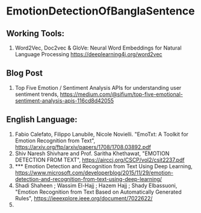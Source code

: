 # EmotionDetectionOfBanglaSentence

## Working Tools:
1. Word2Vec, Doc2vec & GloVe: Neural Word Embeddings for Natural Language Processing
https://deeplearning4j.org/word2vec

## Blog Post
1. Top Five Emotion / Sentiment Analysis APIs for understanding user sentiment trends, https://medium.com/@sifium/top-five-emotional-sentiment-analysis-apis-116cd8d42055

## English Language:

1. Fabio Calefato, Filippo Lanubile, Nicole Novielli. "EmoTxt: A Toolkit for Emotion Recognition from Text", https://arxiv.org/ftp/arxiv/papers/1708/1708.03892.pdf
2. Shiv Naresh Shivhare and Prof. Saritha Khethawat, "EMOTION DETECTION FROM TEXT", https://airccj.org/CSCP/vol2/csit2237.pdf
3. *** Emotion Detection and Recognition from Text Using Deep Learning, https://www.microsoft.com/developerblog/2015/11/29/emotion-detection-and-recognition-from-text-using-deep-learning/
4. Shadi Shaheen ; Wassim El-Hajj ; Hazem Hajj ; Shady Elbassuoni, "Emotion Recognition from Text Based on Automatically Generated Rules", https://ieeexplore.ieee.org/document/7022622/
5. 

